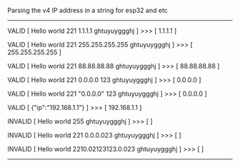 Parsing the v4 IP address in a string for esp32 and etc

------------

VALID [ Hello world 221 1.1.1.1 ghtuyuyggghj ] >>> [ 1.1.1.1 ]

VALID [ Hello world 221 255.255.255.255 ghtuyuyggghj ] >>> [ 255.255.255.255 ]

VALID [ Hello world 221 88.88.88.88 ghtuyuyggghj ] >>> [ 88.88.88.88 ]

VALID [ Hello world 221 0.0.0.0 123 ghtuyuyggghj ] >>> [ 0.0.0.0 ]

VALID [ Hello world 221 "0.0.0.0" 123 ghtuyuyggghj ] >>> [ 0.0.0.0 ]

VALID [ {"ip":"192.168.1.1"} ] >>> [ 192.168.1.1 ]

INVALID [ Hello world 255 ghtuyuyggghj ] >>> [  ]

INVALID [ Hello world 221 0.0.0.023 ghtuyuyggghj ] >>> [  ]

INVALID [ Hello world 2210.02123123.0.023 ghtuyuyggghj ] >>> [  ]

------------
